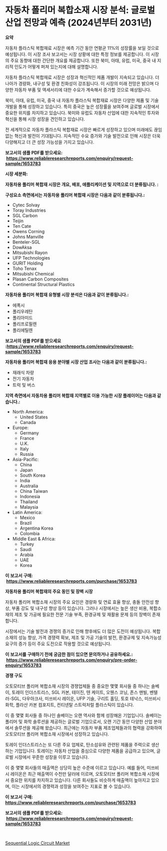 <p><h1>자동차 폴리머 복합소재 시장 분석: 글로벌 산업 전망과 예측 (2024년부터 2031년)</h1></p><p><strong>요약</strong></p>
<p><p>자동차 플라스틱 복합재료 시장은 예측 기간 동안 연평균 11%의 성장률을 보일 것으로 예상됩니다. 이 시장 조사 보고서는 시장 상황에 대한 특정 정보를 제공합니다. 이 시장의 주요 동향에 대한 간단한 개요를 제공합니다. 또한 북미, 아태, 유럽, 미국, 중국 내 지리적 인도가 어떻게 퍼져 있는지에 대해 설명합니다. </p><p>자동차 플라스틱 복합재료 시장은 성장과 혁신적인 제품 개발이 지속되고 있습니다. 더 나아가 경량화, 내구성 및 환경 친화성이 강조됩니다. 이 시장의 미래 전망은 밝으며 다양한 자동차 부품 및 액세서리에 대한 수요가 계속해서 증가할 것으로 예상됩니다.</p><p>북미, 아태, 유럽, 미국, 중국 내 자동차 플라스틱 복합재료 시장은 다양한 제품 및 기술 개발을 통해 성장하고 있습니다. 특히 중국은 높은 성장률을 보여주며 글로벌 시장에서 중요한 위치를 차지하고 있습니다. 북미와 유럽도 자동차 산업에 대한 지속적인 투자와 혁신을 통해 시장 성장을 견인하고 있습니다.</p><p>전 세계적으로 자동차 플라스틱 복합재료 시장은 빠르게 성장하고 있으며 미래에도 끊임없는 혁신과 발전이 기대됩니다. 지속적인 수요 증가와 기술 발전으로 인해 시장은 더욱 다양해지고 더 큰 성장 가능성을 가지고 있습니다.</p></p>
<p><strong>보고서의 샘플 PDF를 받으세요: &nbsp;<a href="https://www.reliableresearchreports.com/enquiry/request-sample/1653783">https://www.reliableresearchreports.com/enquiry/request-sample/1653783</a></strong></p>
<p><strong>시장 세분화:</strong></p>
<p><strong> 자동차용 폴리머 복합재 시장은 개요, 배포, 애플리케이션 및 지역으로 더 분류됩니다. :</strong></p>
<p><strong>구성요소 측면에서는 자동차용 폴리머 복합재 시장은 다음과 같이 분류됩니다.:</strong></p>
<p><ul><li>Cytec Solvay</li><li>Toray Industries</li><li>SGL Carbon</li><li>Teijin</li><li>Ten Cate</li><li>Owens Corning</li><li>Johns Manville</li><li>Benteler-SGL</li><li>DowAksa</li><li>Mitsubishi Rayon</li><li>UFP Technologies</li><li>GURIT Holding</li><li>Toho Tenax</li><li>Mitsubishi Chemical</li><li>Plasan Carbon Composites</li><li>Continental Structural Plastics</li></ul></p>
<p><strong> 자동차용 폴리머 복합재 유형별 시장 분석은 다음과 같이 분류됩니다.:</strong></p>
<p><ul><li>에폭시</li><li>폴리우레탄</li><li>폴리아미드</li><li>폴리프로필렌</li><li>폴리에틸렌</li></ul></p>
<p><strong>보고서의 샘플 PDF를 받으세요 :<a href="https://www.reliableresearchreports.com/enquiry/request-sample/1653783">https://www.reliableresearchreports.com/enquiry/request-sample/1653783</a></strong></p>
<p><strong> 자동차용 폴리머 복합재 응용 분야별 시장 산업 조사는 다음과 같이 분류됩니다.:</strong></p>
<p><ul><li>재래식 차량</li><li>전기 자동차</li><li>트럭 및 버스</li></ul></p>
<p><strong>지역 측면에서 자동차용 폴리머 복합재 지역별로 이용 가능한 시장 플레이어는 다음과 같습니다.:</strong></p>
<p><ul>
    <li>
        North America:
        <ul>
            <li>United States</li>
            <li>Canada</li>
        </ul>
    </li>
    <li>
        Europe:
        <ul>
            <li>Germany</li>
            <li>France</li>
            <li>U.K.</li>
            <li>Italy</li>
            <li>Russia</li>
        </ul>
    </li>
    <li>
        Asia-Pacific:
        <ul>
            <li>China</li>
            <li>Japan</li>
            <li>South Korea</li>
            <li>India</li>
            <li>Australia</li>
            <li>China Taiwan</li>
            <li>Indonesia</li>
            <li>Thailand</li>
            <li>Malaysia</li>
        </ul>
    </li>
    <li>
        Latin America:
        <ul>
            <li>Mexico</li>
            <li>Brazil</li>
            <li>Argentina Korea</li>
            <li>Colombia</li>
        </ul>
    </li>
    <li>
        Middle East & Africa:
        <ul>
            <li>Turkey</li>
            <li>Saudi</li>
            <li>Arabia</li>
            <li>UAE</li>
            <li>Korea</li>
        </ul>
    </li>
    </ul></p>
<p><strong>이 보고서 구매: &nbsp;<a href="https://www.reliableresearchreports.com/purchase/1653783">https://www.reliableresearchreports.com/purchase/1653783</a></strong></p>
<p><strong>자동차용 폴리머 복합재의 주요 동인 및 장벽 시장</strong></p>
<p><p>자동차 폴리머 복합소재 시장의 주요 요인은 경량화 및 연료 효율 향상, 충돌 안전성 향상, 부품 강도 및 내구성 향상 등이 있습니다. 그러나 시장에서는 높은 생산 비용, 복합소재의 제조 및 가공에 필요한 전문 기술 부족, 환경규제 및 재활용 문제 등의 장벽이 존재합니다.</p><p>시장에서는 기술 발전과 경쟁의 증가로 인해 향후에도 더 많은 도전이 예상됩니다. 복합 소재의 성능 향상, 가격 경쟁력 확보, 제조 및 가공 기술의 발전, 환경규제 및 지속가능성 요구의 증가 등이 주요 도전으로 작용할 것으로 예상됩니다.</p></p>
<p><strong>이 보고서를 구매하기 전에 궁금한 점이 있으면 문의하거나 공유하세요.: &nbsp;<a href="https://www.reliableresearchreports.com/enquiry/pre-order-enquiry/1653783">https://www.reliableresearchreports.com/enquiry/pre-order-enquiry/1653783</a></strong></p>
<p><strong>경쟁 구도</strong></p>
<p><p>오토모티브 폴리머 복합소재 시장의 경쟁업체들 중 중요한 몇몇 회사들 중 하나는 솔베이, 토레이 인더스트리스, SGL 카본, 테이진, 텐 케이트, 오웬스 코닝, 존스 맨빌, 벤텔러-SGL, 다우아크사, 미쓰비시 레이온, UFP 기술, 구리트 홀딩, 토호 테낙스, 미쓰비시 화학, 플라산 카본 컴포지트, 컨티넨탈 스트럭처럴 플라스틱이 있습니다.</p><p>이 중 몇몇 회사들 중 하나인 솔베이는 오랜 역사와 함께 성장해온 기업입니다. 솔베이는 폴리머 및 화학 솔루션을 제공하는 글로벌 기업으로서, 오랜 기간 동안 다양한 산업 분야에서 솔루션을 제공해 왔습니다. 최근에는 자동차 부품 제조업체들과의 협력을 강화하여 오토모티브 폴리머 복합소재 시장에서 성장하고 있습니다.</p><p>토레이 인더스트리스는 또 다른 주요 업체로, 탄소섬유와 관련된 제품을 주력으로 생산하는 기업입니다. 토레이는 자동차 산업을 중심으로 다양한 제품을 공급하고 있으며, 글로벌 시장에서 꾸준한 성장을 이루고 있습니다.</p><p>이 중 몇몇 회사들의 매출액은 상당히 높은 수준에 이르고 있습니다. 예를 들어, 미쓰비시 레이온은 최근 매출액이 수천만 달러에 이르며, 오토모티브 폴리머 복합소재 시장에서 중요한 위치를 차지하고 있습니다. 다른 회사들도 비슷하게 매출액이 높아지고 있으며, 이는 시장에서의 경쟁력과 성장을 보여주는 지표로 볼 수 있습니다.</p></p>
<p><strong>이 보고서 구매: &nbsp; <a href="https://www.reliableresearchreports.com/purchase/1653783">https://www.reliableresearchreports.com/purchase/1653783</a></strong></p>
<p><strong>보고서의 샘플 PDF를 받으세요: &nbsp;<a href="https://www.reliableresearchreports.com/enquiry/request-sample/1653783">https://www.reliableresearchreports.com/enquiry/request-sample/1653783</a></strong><strong></strong></p>
<p>&nbsp;</p>
<p><p><a href="https://github.com/PeterParrish5/Market-Research-Report-List-4/blob/main/sequential-logic-circuit-market.md">Sequential Logic Circuit Market</a></p></p>